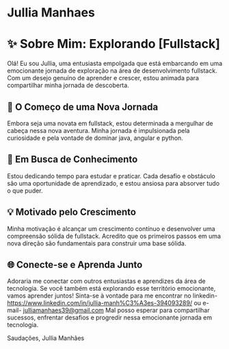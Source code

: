 # Jullia Manhaes

# ✨ Sobre Mim: Explorando [Fullstack]

Olá! Eu sou Jullia, uma entusiasta empolgada que está embarcando em uma emocionante jornada de exploração na área de desenvolvimento fullstack. Com um desejo genuíno de aprender e crescer, estou animada para compartilhar minha jornada de descoberta.

## 🌱 O Começo de uma Nova Jornada

Embora seja uma novata em fullstack, estou determinada a mergulhar de cabeça nessa nova aventura. Minha jornada é impulsionada pela curiosidade e pela vontade de dominar java, angular e python.

## 🚀 Em Busca de Conhecimento

Estou dedicando tempo para estudar e praticar. Cada desafio e obstáculo são uma oportunidade de aprendizado, e estou ansiosa para absorver tudo o que puder.

## 💡 Motivado pelo Crescimento

Minha motivação é alcançar um crescimento contínuo e desenvolver uma compreensão sólida de fullstack. Acredito que os primeiros passos em uma nova direção são fundamentais para construir uma base sólida.

## 🌐 Conecte-se e Aprenda Junto

Adoraria me conectar com outros entusiastas e aprendizes da área de tecnologia. Se você também está explorando esse território emocionante, vamos aprender juntos! Sinta-se à vontade para me encontrar no linkedin- https://www.linkedin.com/in/jullia-manh%C3%A3es-394093289/ ou e-mail- julliamanhaes39@gmail.com 
Mal posso esperar para compartilhar sucessos, enfrentar desafios e progredir nessa emocionante jornada em tecnologia.

Saudações,
Jullia Manhães
